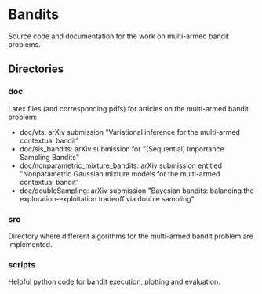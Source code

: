 # Bandits

Source code and documentation for the work on multi-armed bandit problems.

## Directories

### doc

Latex files (and corresponding pdfs) for articles on the multi-armed bandit problem:

- doc/vts: arXiv submission "Variational inference for the multi-armed contextual bandit"
- doc/sis_bandits: arXiv submission for "(Sequential) Importance Sampling Bandits"
- doc/nonparametric_mixture_bandits: arXiv submission entitled "Nonparametric Gaussian mixture models for the multi-armed contextual bandit"
- doc/doubleSampling: arXiv submission "Bayesian bandits: balancing the exploration-exploitation tradeoff via double sampling"

### src

Directory where different algorithms for the multi-armed bandit problem are implemented.

### scripts

Helpful python code for bandit execution, plotting and evaluation.
